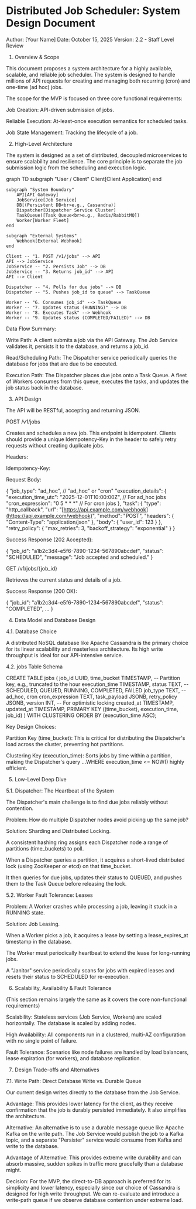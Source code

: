 # Distributed Job Scheduler: System Design Document

Author: [Your Name]
Date: October 15, 2025
Version: 2.2 - Staff Level Review

1. Overview & Scope

This document proposes a system architecture for a highly available, scalable, and reliable job scheduler. The system is designed to handle millions of API requests for creating and managing both recurring (cron) and one-time (ad hoc) jobs.

The scope for the MVP is focused on three core functional requirements:

Job Creation: API-driven submission of jobs.

Reliable Execution: At-least-once execution semantics for scheduled tasks.

Job State Management: Tracking the lifecycle of a job.

2. High-Level Architecture

The system is designed as a set of distributed, decoupled microservices to ensure scalability and resilience. The core principle is to separate the job submission logic from the scheduling and execution logic.

graph TD
    subgraph "User / Client"
        Client[Client Application]
    end

    subgraph "System Boundary"
        API[API Gateway]
        JobService[Job Service]
        DB[(Persistent DB<br>e.g., Cassandra)]
        Dispatcher[Dispatcher Service Cluster]
        TaskQueue([Task Queue<br>e.g., Redis/RabbitMQ])
        Worker[Worker Fleet]
    end

    subgraph "External Systems"
        Webhook[External Webhook]
    end

    Client -- "1. POST /v1/jobs" --> API
    API --> JobService
    JobService -- "2. Persists Job" --> DB
    JobService -- "3. Returns job_id" --> API
    API --> Client

    Dispatcher -- "4. Polls for due jobs" --> DB
    Dispatcher -- "5. Pushes job_id to queue" --> TaskQueue

    Worker -- "6. Consumes job_id" --> TaskQueue
    Worker -- "7. Updates status (RUNNING)" --> DB
    Worker -- "8. Executes Task" --> Webhook
    Worker -- "9. Updates status (COMPLETED/FAILED)" --> DB


Data Flow Summary:

Write Path: A client submits a job via the API Gateway. The Job Service validates it, persists it to the database, and returns a job_id.

Read/Scheduling Path: The Dispatcher service periodically queries the database for jobs that are due to be executed.

Execution Path: The Dispatcher places due jobs onto a Task Queue. A fleet of Workers consumes from this queue, executes the tasks, and updates the job status back in the database.

3. API Design

The API will be RESTful, accepting and returning JSON.

POST /v1/jobs

Creates and schedules a new job. This endpoint is idempotent. Clients should provide a unique Idempotency-Key in the header to safely retry requests without creating duplicate jobs.

Headers:

Idempotency-Key: <unique-uuid-per-request>

Request Body:

{
  "job_type": "ad_hoc", // "ad_hoc" or "cron"
  "execution_details": {
    "execution_time_utc": "2025-12-01T10:00:00Z", // For ad_hoc jobs
    "cron_expression": "0 5 * * *" // For cron jobs
  },
  "task": {
    "type": "http_callback",
    "url": "[https://api.example.com/webhook](https://api.example.com/webhook)",
    "method": "POST",
    "headers": { "Content-Type": "application/json" },
    "body": { "user_id": 123 }
  },
  "retry_policy": {
    "max_retries": 3,
    "backoff_strategy": "exponential"
  }
}


Success Response (202 Accepted):

{
  "job_id": "a1b2c3d4-e5f6-7890-1234-567890abcdef",
  "status": "SCHEDULED",
  "message": "Job accepted and scheduled."
}


GET /v1/jobs/{job_id}

Retrieves the current status and details of a job.

Success Response (200 OK):

{
  "job_id": "a1b2c3d4-e5f6-7890-1234-567890abcdef",
  "status": "COMPLETED",
  ...
}


4. Data Model and Database Design

4.1. Database Choice

A distributed NoSQL database like Apache Cassandra is the primary choice for its linear scalability and masterless architecture. Its high write throughput is ideal for our API-intensive service.

4.2. jobs Table Schema

CREATE TABLE jobs (
    job_id UUID,
    time_bucket TIMESTAMP, -- Partition key, e.g., truncated to the hour
    execution_time TIMESTAMP,
    status TEXT, -- SCHEDULED, QUEUED, RUNNING, COMPLETED, FAILED
    job_type TEXT, -- ad_hoc, cron
    cron_expression TEXT,
    task_payload JSONB,
    retry_policy JSONB,
    version INT, -- For optimistic locking
    created_at TIMESTAMP,
    updated_at TIMESTAMP,
    PRIMARY KEY ((time_bucket), execution_time, job_id)
) WITH CLUSTERING ORDER BY (execution_time ASC);


Key Design Choices:

Partition Key (time_bucket): This is critical for distributing the Dispatcher's load across the cluster, preventing hot partitions.

Clustering Key (execution_time): Sorts jobs by time within a partition, making the Dispatcher's query ...WHERE execution_time <= NOW() highly efficient.

5. Low-Level Deep Dive

5.1. Dispatcher: The Heartbeat of the System

The Dispatcher's main challenge is to find due jobs reliably without contention.

Problem: How do multiple Dispatcher nodes avoid picking up the same job?

Solution: Sharding and Distributed Locking.

A consistent hashing ring assigns each Dispatcher node a range of partitions (time_buckets) to poll.

When a Dispatcher queries a partition, it acquires a short-lived distributed lock (using ZooKeeper or etcd) on that time_bucket.

It then queries for due jobs, updates their status to QUEUED, and pushes them to the Task Queue before releasing the lock.

5.2. Worker Fault Tolerance: Leases

Problem: A Worker crashes while processing a job, leaving it stuck in a RUNNING state.

Solution: Job Leasing.

When a Worker picks a job, it acquires a lease by setting a lease_expires_at timestamp in the database.

The Worker must periodically heartbeat to extend the lease for long-running jobs.

A "Janitor" service periodically scans for jobs with expired leases and resets their status to SCHEDULED for re-execution.

6. Scalability, Availability & Fault Tolerance

(This section remains largely the same as it covers the core non-functional requirements)

Scalability: Stateless services (Job Service, Workers) are scaled horizontally. The database is scaled by adding nodes.

High Availability: All components run in a clustered, multi-AZ configuration with no single point of failure.

Fault Tolerance: Scenarios like node failures are handled by load balancers, lease expiration (for workers), and database replication.

7. Design Trade-offs and Alternatives

7.1. Write Path: Direct Database Write vs. Durable Queue

Our current design writes directly to the database from the Job Service.

Advantage: This provides lower latency for the client, as they receive confirmation that the job is durably persisted immediately. It also simplifies the architecture.

Alternative: An alternative is to use a durable message queue like Apache Kafka on the write path. The Job Service would publish the job to a Kafka topic, and a separate "Persister" service would consume from Kafka and write to the database.

Advantage of Alternative: This provides extreme write durability and can absorb massive, sudden spikes in traffic more gracefully than a database might.

Decision: For the MVP, the direct-to-DB approach is preferred for its simplicity and lower latency, especially since our choice of Cassandra is designed for high write throughput. We can re-evaluate and introduce a write-path queue if we observe database contention under extreme load.
